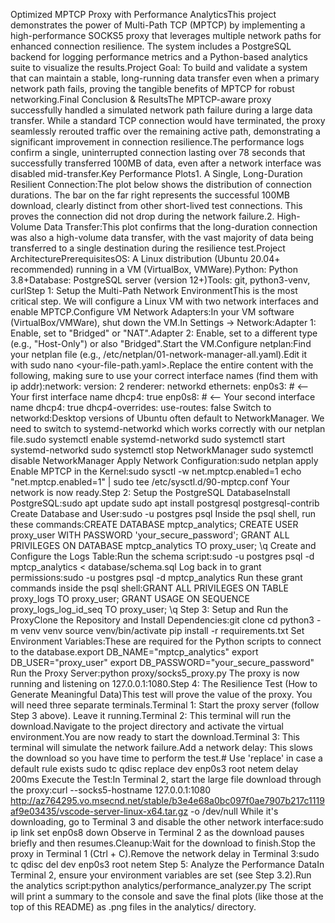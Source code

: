 Optimized MPTCP Proxy with Performance AnalyticsThis project demonstrates the power of Multi-Path TCP (MPTCP) by implementing a high-performance SOCKS5 proxy that leverages multiple network paths for enhanced connection resilience. The system includes a PostgreSQL backend for logging performance metrics and a Python-based analytics suite to visualize the results.Project Goal: To build and validate a system that can maintain a stable, long-running data transfer even when a primary network path fails, proving the tangible benefits of MPTCP for robust networking.Final Conclusion & ResultsThe MPTCP-aware proxy successfully handled a simulated network path failure during a large data transfer. While a standard TCP connection would have terminated, the proxy seamlessly rerouted traffic over the remaining active path, demonstrating a significant improvement in connection resilience.The performance logs confirm a single, uninterrupted connection lasting over 78 seconds that successfully transferred 100MB of data, even after a network interface was disabled mid-transfer.Key Performance Plots1. A Single, Long-Duration Resilient Connection:The plot below shows the distribution of connection durations. The bar on the far right represents the successful 100MB download, clearly distinct from other short-lived test connections. This proves the connection did not drop during the network failure.2. High-Volume Data Transfer:This plot confirms that the long-duration connection was also a high-volume data transfer, with the vast majority of data being transferred to a single destination during the resilience test.Project ArchitecturePrerequisitesOS: A Linux distribution (Ubuntu 20.04+ recommended) running in a VM (VirtualBox, VMWare).Python: Python 3.8+Database: PostgreSQL server (version 12+)Tools: git, python3-venv, curlStep 1: Setup the Multi-Path Network EnvironmentThis is the most critical step. We will configure a Linux VM with two network interfaces and enable MPTCP.Configure VM Network Adapters:In your VM software (VirtualBox/VMWare), shut down the VM.In Settings -> Network:Adapter 1: Enable, set to "Bridged" or "NAT".Adapter 2: Enable, set to a different type (e.g., "Host-Only") or also "Bridged".Start the VM.Configure netplan:Find your netplan file (e.g., /etc/netplan/01-network-manager-all.yaml).Edit it with sudo nano <your-file-path.yaml>.Replace the entire content with the following, making sure to use your correct interface names (find them with ip addr):network:
  version: 2
  renderer: networkd
  ethernets:
    enp0s3: # <-- Your first interface name
      dhcp4: true
    enp0s8: # <-- Your second interface name
      dhcp4: true
      dhcp4-overrides:
        use-routes: false
Switch to networkd:Desktop versions of Ubuntu often default to NetworkManager. We need to switch to systemd-networkd which works correctly with our netplan file.sudo systemctl enable systemd-networkd
sudo systemctl start systemd-networkd
sudo systemctl stop NetworkManager
sudo systemctl disable NetworkManager
Apply Network Configuration:sudo netplan apply
Enable MPTCP in the Kernel:sudo sysctl -w net.mptcp.enabled=1
echo "net.mptcp.enabled=1" | sudo tee /etc/sysctl.d/90-mptcp.conf
Your network is now ready.Step 2: Setup the PostgreSQL DatabaseInstall PostgreSQL:sudo apt update
sudo apt install postgresql postgresql-contrib
Create Database and User:sudo -u postgres psql
Inside the psql shell, run these commands:CREATE DATABASE mptcp_analytics;
CREATE USER proxy_user WITH PASSWORD 'your_secure_password';
GRANT ALL PRIVILEGES ON DATABASE mptcp_analytics TO proxy_user;
\q
Create and Configure the Logs Table:Run the schema script:sudo -u postgres psql -d mptcp_analytics < database/schema.sql
Log back in to grant permissions:sudo -u postgres psql -d mptcp_analytics
Run these grant commands inside the psql shell:GRANT ALL PRIVILEGES ON TABLE proxy_logs TO proxy_user;
GRANT USAGE ON SEQUENCE proxy_logs_log_id_seq TO proxy_user;
\q
Step 3: Setup and Run the ProxyClone the Repository and Install Dependencies:git clone <your-repo-url>
cd <your-repo-name>
python3 -m venv venv
source venv/bin/activate
pip install -r requirements.txt
Set Environment Variables:These are required for the Python scripts to connect to the database.export DB_NAME="mptcp_analytics"
export DB_USER="proxy_user"
export DB_PASSWORD="your_secure_password"
Run the Proxy Server:python proxy/socks5_proxy.py
The proxy is now running and listening on 127.0.0.1:1080.Step 4: The Resilience Test (How to Generate Meaningful Data)This test will prove the value of the proxy. You will need three separate terminals.Terminal 1: Start the proxy server (follow Step 3 above). Leave it running.Terminal 2: This terminal will run the download.Navigate to the project directory and activate the virtual environment.You are now ready to start the download.Terminal 3: This terminal will simulate the network failure.Add a network delay: This slows the download so you have time to perform the test.# Use 'replace' in case a default rule exists
sudo tc qdisc replace dev enp0s3 root netem delay 200ms
Execute the Test:In Terminal 2, start the large file download through the proxy:curl --socks5-hostname 127.0.0.1:1080 http://az764295.vo.msecnd.net/stable/b3e4e68a0bc097f0ae7907b217c1119af9e03435/vscode-server-linux-x64.tar.gz -o /dev/null
While it's downloading, go to Terminal 3 and disable the other network interface:sudo ip link set enp0s8 down
Observe in Terminal 2 as the download pauses briefly and then resumes.Cleanup:Wait for the download to finish.Stop the proxy in Terminal 1 (Ctrl + C).Remove the network delay in Terminal 3:sudo tc qdisc del dev enp0s3 root netem
Step 5: Analyze the Performance DataIn Terminal 2, ensure your environment variables are set (see Step 3.2).Run the analytics script:python analytics/performance_analyzer.py
The script will print a summary to the console and save the final plots (like those at the top of this README) as .png files in the analytics/ directory.
